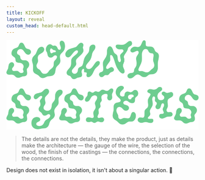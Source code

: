 ```yaml
---
title: KICKOFF
layout: reveal
custom_head: head-default.html
---
```

<!-- "#0056FF" -->
<section data-background-gradient="linear-gradient(to bottom, #171c20d4, #466187)" data-state=header1>
<style>.header1 header:after { content: "\\'\\'≠.\\ x M/A/I/D x IKLECTIK"; }</style>
    <img src="assets/images/soundSysPicnic_g_al.png" />
</section>
<section data-background-gradient="linear-gradient(to bottom, #0056FF, #466187)" data-state=header1>
    <blockquote>
        The details are not the details, they make the product, just as details make the architecture — the gauge of the wire, the selection of the wood, the finish of the castings — the connections, the connections, the connections.
    </blockquote>
    <aside class="notes">
        Design does not exist in isolation, it isn't about a singular action. 📝
    </aside>
</section>